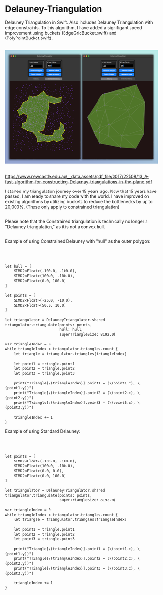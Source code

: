 # Delauney-Triangulation
Delauney Triangulation in Swift. Also includes Delauney Triangulation with edge constraints. To this algorithm, I have added a signifigant speed improvement using buckets (EdgeGridBucket.swift) and (PolyPointBucket.swift).</br></br>

![alt text](https://github.com/nraptis/DelauneyTriangulator/blob/main/delauney.png)</br></br>

https://www.newcastle.edu.au/__data/assets/pdf_file/0017/22508/13_A-fast-algorithm-for-constructing-Delaunay-triangulations-in-the-plane.pdf

I started my triangulation journey over 15 years ago. Now that 15 years have passed, I am ready to share my code with the world. I have improved on existing algorithms by utilizing buckets to reduce the bottlenecks by up to 20,000%. (These only apply to constrained triangulation)</br></br>

Please note that the Constrained triangulation is technically no longer a "Delauney triangulation," as it is not a convex hull.</br></br>

Example of using Constrained Delauney with "hull" as the outer polygon:</br></br>
</br></br>

```
let hull = [
    SIMD2<Float>(-100.0, -100.0),
    SIMD2<Float>(100.0, -100.0),
    SIMD2<Float>(0.0, 100.0)
]

let points = [
    SIMD2<Float>(-25.0, -10.0),
    SIMD2<Float>(50.0, 10.0)
]

let triangulator = DelauneyTriangulator.shared
triangulator.triangulate(points: points,
                         hull: hull,
                         superTriangleSize: 8192.0)

var triangleIndex = 0
while triangleIndex < triangulator.triangles.count {
    let triangle = triangulator.triangles[triangleIndex]
    
    let point1 = triangle.point1
    let point2 = triangle.point2
    let point3 = triangle.point3
    
    print("Triangle[\(triangleIndex)].point1 = (\(point1.x), \(point1.y))")
    print("Triangle[\(triangleIndex)].point2 = (\(point2.x), \(point2.y))")
    print("Triangle[\(triangleIndex)].point3 = (\(point3.x), \(point3.y))")
    
    triangleIndex += 1
}
```

Example of using Standard Delauney:</br></br>
</br></br>

```
let points = [
    SIMD2<Float>(-100.0, -100.0),
    SIMD2<Float>(100.0, -100.0),
    SIMD2<Float>(0.0, 0.0),
    SIMD2<Float>(0.0, 100.0)
]

let triangulator = DelauneyTriangulator.shared
triangulator.triangulate(points: points,
                         superTriangleSize: 8192.0)

var triangleIndex = 0
while triangleIndex < triangulator.triangles.count {
    let triangle = triangulator.triangles[triangleIndex]
    
    let point1 = triangle.point1
    let point2 = triangle.point2
    let point3 = triangle.point3
    
    print("Triangle[\(triangleIndex)].point1 = (\(point1.x), \(point1.y))")
    print("Triangle[\(triangleIndex)].point2 = (\(point2.x), \(point2.y))")
    print("Triangle[\(triangleIndex)].point3 = (\(point3.x), \(point3.y))")
    
    triangleIndex += 1
}
```
